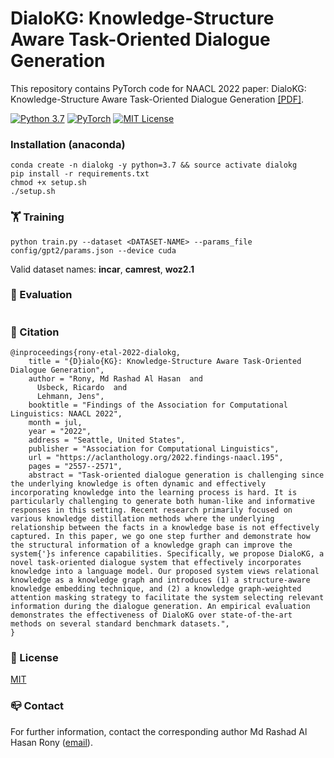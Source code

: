 # DialoKG: Knowledge-Structure Aware Task-Oriented Dialogue Generation
This repository contains PyTorch code for NAACL 2022 paper: DialoKG: Knowledge-Structure Aware Task-Oriented Dialogue Generation [[PDF]](https://aclanthology.org/2022.findings-naacl.195.pdf).

[![Python 3.7](https://img.shields.io/badge/python-3.7-blue.svg)](https://www.python.org/downloads/release/python-370/)
[![PyTorch](https://img.shields.io/badge/PyTorch-%23EE4C2C.svg?style=flat&logo=PyTorch&logoColor=white)](https://pytorch.org/)
[![MIT License](https://img.shields.io/badge/License-MIT-green.svg)](https://choosealicense.com/licenses/mit/)


### Installation (anaconda)
```commandline
conda create -n dialokg -y python=3.7 && source activate dialokg
pip install -r requirements.txt
chmod +x setup.sh
./setup.sh
```

### 🏋️ Training
```shell
python train.py --dataset <DATASET-NAME> --params_file config/gpt2/params.json --device cuda
```
Valid dataset names: **incar**, **camrest**, **woz2.1**

### 🎯 Evaluation
```shell

```

### 📝 Citation
```
@inproceedings{rony-etal-2022-dialokg,
    title = "{D}ialo{KG}: Knowledge-Structure Aware Task-Oriented Dialogue Generation",
    author = "Rony, Md Rashad Al Hasan  and
      Usbeck, Ricardo  and
      Lehmann, Jens",
    booktitle = "Findings of the Association for Computational Linguistics: NAACL 2022",
    month = jul,
    year = "2022",
    address = "Seattle, United States",
    publisher = "Association for Computational Linguistics",
    url = "https://aclanthology.org/2022.findings-naacl.195",
    pages = "2557--2571",
    abstract = "Task-oriented dialogue generation is challenging since the underlying knowledge is often dynamic and effectively incorporating knowledge into the learning process is hard. It is particularly challenging to generate both human-like and informative responses in this setting. Recent research primarily focused on various knowledge distillation methods where the underlying relationship between the facts in a knowledge base is not effectively captured. In this paper, we go one step further and demonstrate how the structural information of a knowledge graph can improve the system{'}s inference capabilities. Specifically, we propose DialoKG, a novel task-oriented dialogue system that effectively incorporates knowledge into a language model. Our proposed system views relational knowledge as a knowledge graph and introduces (1) a structure-aware knowledge embedding technique, and (2) a knowledge graph-weighted attention masking strategy to facilitate the system selecting relevant information during the dialogue generation. An empirical evaluation demonstrates the effectiveness of DialoKG over state-of-the-art methods on several standard benchmark datasets.",
}
```
### 📜 License
[MIT]()

### 📪 Contact
For further information, contact the corresponding author Md Rashad Al Hasan Rony ([email](mailto:rashad.research@gmail.com)).